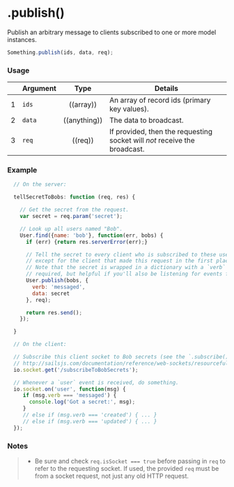 # .publish()

Publish an arbitrary message to clients subscribed to one or more model instances.

```js
Something.publish(ids, data, req);
```


### Usage

|   | Argument   | Type         | Details |
|---|:-----------|:------------:|---------|
| 1 | `ids`      | ((array))    | An array of record ids (primary key values).
| 2 | `data`     | ((anything)) | The data to broadcast.
| 3 | `req`      | ((req))      | If provided, then the requesting socket will *not* receive the broadcast.



### Example

```javascript
  // On the server:

  tellSecretToBobs: function (req, res) {

    // Get the secret from the request.
    var secret = req.param('secret');

    // Look up all users named "Bob".
    User.find({name: 'bob'}, function(err, bobs) {
      if (err) {return res.serverError(err);}

      // Tell the secret to every client who is subscribed to these users,
      // except for the client that made this request in the first place.
      // Note that the secret is wrapped in a dictionary with a `verb` property -- this is not
      // required, but helpful if you'll also be listening for events from Sails blueprints.
      User.publish(bobs, {
        verb: 'messaged',
        data: secret
      }, req);

      return res.send();
    });

  }
```

```javascript
  // On the client:

  // Subscribe this client socket to Bob secrets (see the `.subscribe()` documentation for more info about subscribing to events:
  // http://sailsjs.com/documentation/reference/web-sockets/resourceful-pub-sub/subscribe
  io.socket.get('/subscribeToBobSecrets');

  // Whenever a `user` event is received, do something.
  io.socket.on('user', function(msg) {
     if (msg.verb === 'messaged') {
       console.log('Got a secret:', msg);
     }
     // else if (msg.verb === 'created') { ... }
     // else if (msg.verb === 'updated') { ... }
  });
```

### Notes
> + Be sure and check `req.isSocket === true` before passing in `req` to refer to the requesting socket.  If used, the provided `req` must be from a socket request, not just any old HTTP request.


<docmeta name="displayName" value=".publish()">
<docmeta name="pageType" value="method">

